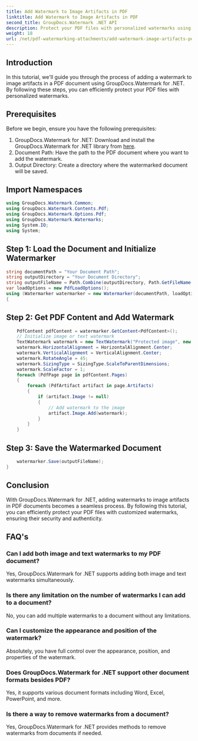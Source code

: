 ```yaml
---
title: Add Watermark to Image Artifacts in PDF
linktitle: Add Watermark to Image Artifacts in PDF
second_title: GroupDocs.Watermark .NET API
description: Protect your PDF files with personalized watermarks using GroupDocs.Watermark for .NET. Easily add text or image watermarks to image artifacts in PDF documents.
weight: 18
url: /net/pdf-watermarking-attachments/add-watermark-image-artifacts-pdf/
---
```

## Introduction
In this tutorial, we'll guide you through the process of adding a watermark to image artifacts in a PDF document using GroupDocs.Watermark for .NET. By following these steps, you can efficiently protect your PDF files with personalized watermarks.
## Prerequisites
Before we begin, ensure you have the following prerequisites:
1. GroupDocs.Watermark for .NET: Download and install the GroupDocs.Watermark for .NET library from [here](https://releases.groupdocs.com/Watermark/net/).
2. Document Path: Have the path to the PDF document where you want to add the watermark.
3. Output Directory: Create a directory where the watermarked document will be saved.

## Import Namespaces
```csharp
using GroupDocs.Watermark.Common;
using GroupDocs.Watermark.Contents.Pdf;
using GroupDocs.Watermark.Options.Pdf;
using GroupDocs.Watermark.Watermarks;
using System.IO;
using System;
```
## Step 1: Load the Document and Initialize Watermarker
```csharp
string documentPath = "Your Document Path";
string outputDirectory = "Your Document Directory";
string outputFileName = Path.Combine(outputDirectory, Path.GetFileName(documentPath));
var loadOptions = new PdfLoadOptions();
using (Watermarker watermarker = new Watermarker(documentPath, loadOptions))
{
```
## Step 2: Get PDF Content and Add Watermark
```csharp
	PdfContent pdfContent = watermarker.GetContent<PdfContent>();
	// Initialize image or text watermark
	TextWatermark watermark = new TextWatermark("Protected image", new Font("Arial", 8));
	watermark.HorizontalAlignment = HorizontalAlignment.Center;
	watermark.VerticalAlignment = VerticalAlignment.Center;
	watermark.RotateAngle = 45;
	watermark.SizingType = SizingType.ScaleToParentDimensions;
	watermark.ScaleFactor = 1;
	foreach (PdfPage page in pdfContent.Pages)
	{
		foreach (PdfArtifact artifact in page.Artifacts)
		{
			if (artifact.Image != null)
			{
				// Add watermark to the image
				artifact.Image.Add(watermark);
			}
		}
	}
```
## Step 3: Save the Watermarked Document
```csharp
	watermarker.Save(outputFileName);
}
```

## Conclusion
With GroupDocs.Watermark for .NET, adding watermarks to image artifacts in PDF documents becomes a seamless process. By following this tutorial, you can efficiently protect your PDF files with customized watermarks, ensuring their security and authenticity.
## FAQ's
### Can I add both image and text watermarks to my PDF document?
Yes, GroupDocs.Watermark for .NET supports adding both image and text watermarks simultaneously.
### Is there any limitation on the number of watermarks I can add to a document?
No, you can add multiple watermarks to a document without any limitations.
### Can I customize the appearance and position of the watermark?
Absolutely, you have full control over the appearance, position, and properties of the watermark.
### Does GroupDocs.Watermark for .NET support other document formats besides PDF?
Yes, it supports various document formats including Word, Excel, PowerPoint, and more.
### Is there a way to remove watermarks from a document?
Yes, GroupDocs.Watermark for .NET provides methods to remove watermarks from documents if needed.
